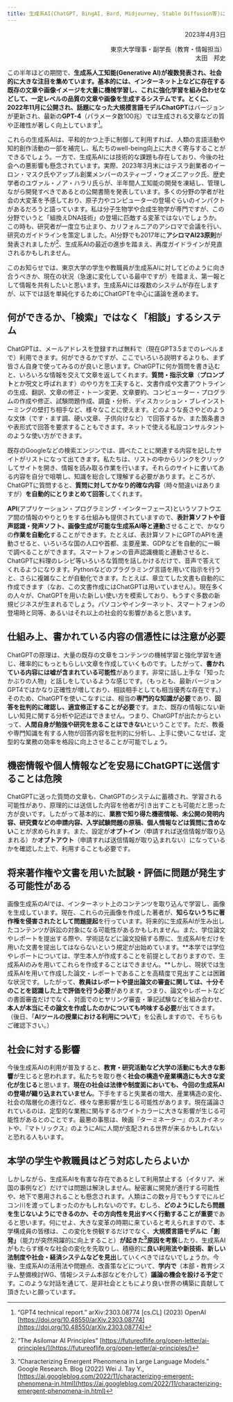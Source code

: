 ```yaml
---
title: 生成系AI(ChatGPT, BingAI, Bard, Midjourney, Stable Diffusion等)について
---
```


<p style="text-align: right;">2023年4月3日</p>
<p style="text-align: right;">
東京大学理事・副学長（教育・情報担当）<br>
太田　邦史
</p>

この半年ほどの期間で、**生成系人工知能(Generative AI)**が複数発表され、社会的に大きな注目を集めています。基本的には、インターネット上などに存在する既存の文章や画像イメージを大量に機械学習し、これに強化学習を組み合わせなどして、一定レベルの品質の文章や画像を生成するシステムです。とくに、2022年11月に公開され、話題になった大規模言語モデル**ChatGPT**はバージョンが更新され、最新の**GPT-4**（パラメータ数100兆）では生成される文章などの質や正確性が著しく向上しています[^1]。

[^1]: “GPT4 technical report.” arXiv:2303.08774 \[cs.CL\] (2023) OpenAI [https://doi.org/10.48550/arXiv.2303.08774](https://doi.org/10.48550/arXiv.2303.08774)

これらの生成系AIは、平和的かつ上手に制御して利用すれば、人類の言語活動や知的創作活動の一部を補完し、私たちのwell-being向上に大きく寄与することができるでしょう。一方で、生成系AIには技術的な課題も存在しており、今後の社会への悪影響も懸念されています。実際、2023年3月末にはテスラ創業者のイーロン・マスク氏やアップル創業メンバーのスティーブ・ウォズニアック氏、歴史学者のユヴァル・ノア・ハラリ氏らが、半年間人工知能の開発を凍結し、管理しながら開発すべきであるとの公開書簡を発表しています。多くの分野の学者が社会の大変革を予感しており、原子力やコンピューターの登場ぐらいのインパクトがあるだろうと語っています。私は分子生物学や合成生物学が専門ですが、この分野でいうと「組換えDNA技術」の登場に匹敵する変革ではないでしょうか。この時も、研究者が一度立ち止まり、カリフォルニアのアシロマで会議を行い、研究のガイドラインを策定しました。AI分野でも2017年に**アシロマAI23原則**が発表されましたが[^2]、生成系AIの最近の進歩を踏まえ、再度ガイドラインが見直されるかもしれません。

[^2]: “The Asilomar AI Principles” [https://futureoflife.org/open-letter/ai-principles/](https://futureoflife.org/open-letter/ai-principles/)

このお知らせでは、東京大学の学生や教職員が生成系AIに対してどのように向き合うべきか、現在の状況（急速に変化している最中ですが）を踏まえ、第一報として情報を共有したいと思います。生成系AIには複数のシステムが存在しますが、以下では話を単純化するためにChatGPTを中心に議論を進めます。

## 何ができるか、「検索」ではなく「相談」するシステム

ChatGPTは、メールアドレスを登録すれば無料で（現在GPT3.5までのレベルまで）利用できます。何ができるかですが、ここでいろいろ説明するよりも、まず皆さん自身で使ってみるのが良いと思います。ChatGPTに何か質問を書き込むと、いろいろな情報を交えて文章を返してくれます。**質問・指示文章**（**プロンプト**とか呪文と呼ばれます）のやり方を工夫すると、文書作成や文書アウトラインの生成、翻訳、文章の修正・トーン変更、文章要約、コンピューター・プログラムの作成や修正、試験問題作成、調査・分析、ディスカッション・ブレインストーミングの壁打ち相手など、様々なことに使えます。どのような長さやどのような文体（です・ます調、硬い文章、子供向けなど）で回答するか、また箇条書きや表形式で回答を要求することもできます。ネットで使える私設コンサルタントのような使い方ができます。

既存のGoogleなどの検索エンジンでは、調べたことに関連する内容を記したサイトがリストになって出てきます。私たちは、リストの中からリンクをクリックしてサイトを開き、情報を読み取る作業を行います。それらのサイトに書いてある内容を自分で咀嚼し、知識を総合して理解する必要があります。ところが、ChatGPTに質問すると、**質問に対してかなり的確な内容**（時々間違いはありますが）**を自動的にとりまとめて回答**してくれます。

**API**(アプリケーション・プログラミング・インターフェース)というソフトウエア間の情報のやりとりをする仕組みも提供されていますので、**表計算ソフトや音声認識・発声ソフト、画像生成が可能な生成系AI等と連動**させることで、かなりの**作業を自動化**することができます。たとえば、表計算ソフトにGPTのAPIを連動させると、いろいろな国の人口や首都、主要産業、GDPなどを自動的に一瞬で調べることができます。スマートフォンの音声認識機能と連動させると、ChatGPTに料理のレシピ等いろいろな質問を話しかけるだけで、音声で答えてくれるようになります。Pythonなどのプラグラミング言語を用いて指示を行うと、さらに複雑なことが自動化できます。たとえば、章立てした文書も自動的に作成できます（なお、この文書作成にはChatGPTは用いていません）。現在多くの人々が、ChatGPTを用いた新しい使い方を模索しており、もうすぐ多数の新規ビジネスが生まれるでしょう。パソコンやインターネット、スマートフォンの登場時と同等、あるいはそれ以上の社会的な影響があると思います。

## 仕組み上、書かれている内容の信憑性には注意が必要

ChatGPTの原理は、大量の既存の文章をコンテンツの機械学習と強化学習を通じ、確率的にもっともらしい文章を作成していくものです。したがって、**書かれている内容には嘘が含まれている可能性**があります。非常に話し上手な「知ったかぶりの人物」と話しをしているような感じです。（もっとも、最新バージョンGPT4ではかなり正確性が増しており、相談相手としても相当優秀な存在です。）そのため、ChatGPTを使いこなすには、相当の**専門的な知識が必要**であり、**回答を批判的に確認し、適宜修正することが必要**です。また、既存の情報にない新しい知見に関する分析や記述はできません。つまり、ChatGPTが出たからといって、**人間自身が勉強や研究を怠ることはできない**ということです。ただ、教養や専門知識を有する人物が回答内容を批判的に分析し、上手に使いこなせば、定型的な業務の効率を格段に向上させることが可能でしょう。

## 機密情報や個人情報などを安易にChatGPTに送信することは危険

ChatGPTに送った質問の文章も、ChatGPTのシステムに蓄積され、学習される可能性があり、原理的には送信した内容を他者が引き出すことも可能だと思った方が良いです。したがって基本的に、**業務で知り得た機密情報、未公開の発明内容、研究費などの申請内容、入学試験問題の原稿、個人情報などは質問に含めない**ことが求められます。また、設定が**オプトイン**（申請すれば送信情報が取り込まれる）か**オプトアウト**（申請すれば送信情報が取り込まれない）になっているかを確認した上で、利用することも必要です。

## 将来著作権や文書を用いた試験・評価に問題が発生する可能性がある

画像生成系のAIでは、インターネット上のコンテンツを取り込んで学習し、画像を生成しています。現在、これらの元画像を作成した著者が、**知らないうちに著作権を侵害されたとして問題提起**を行っています。将来的に生成系AIが生み出したコンテンツが訴訟の対象になる可能性があるかもしれません。また、学位論文やレポートを提出する際や、学術誌などに論文投稿する際に、生成系AIをだけを用いた文書を提出してはならないという規定が出始めています。**本学では学位やレポートについては、学生本人が作成することを前提としておりますので、生成系AIのみを用いてこれらを作成することはできません。**しかし、現状では生成系AIを用いて作成した論文・レポートであることを高精度で見出すことは困難な状況です。したがって、**教員はレポートや提出論文の審査に関しては、十分そのことを認識した上で評価を行う必要**があります。つまり、論文やレポートなどの書面審査だけでなく、対面でのヒヤリング審査・筆記試験などを組み合わせ、**本人が本当にその論文を作成したのかについても吟味する必要**が出てきます。（後日、「**AIツールの授業における利用について**」を公表しますので、そちらもご確認下さい。）

## 社会に対する影響

今後生成系AIの利用が普及すると、**教育・研究活動など大学の活動にも大きな影響**が生じると思われます。私たちを取り巻く**社会の構造や産業構造にも大きな変化が生じる**と思います。**現在の社会は法律や制度面においても、今回の生成系AIの登場が織り込まれていません**。下手をすると失業者の増大、産業構造の変化、社会の階層化の進行など、様々な悪影響が生じる可能性があります。現在議論されているのは、定型的な業務に関与するホワイトカラーに大きな影響が生じる可能性があるとのことです。最悪の事態は、映画『ターミネーター』のスカイネットや、『マトリックス』のようにAIに人間が支配される世界が来るかもしれないと恐れる人もいます。

## 本学の学生や教職員はどう対応したらよいか

しかしながら、生成系AIを有害な存在であるとして利用禁止する（イタリア、米国の事例など）だけでは問題は解決しません。秘密裏に開発が進行する可能性や、地下で悪用されることも懸念されます。人類はこの数ヶ月でもうすでにルビコン川を渡ってしまったのかもしれないのです。むしろ、**どのようにしたら問題を生じないようにできるのか、その方向性を見出すべく行動することが重要**であると思います。何にせよ、大きな変革の時期に来ていると考えられますので、本学構成員の皆様は、この変化を傍観するだけでなく、**大規模言語モデルに「創発」**（能力が突然飛躍的に向上すること）**が起きた[^3]原因を考察**したり、生成系AIがもたらす様々な社会の変化を先取りし、積極的に**良い利用法や新技術、新しい法制度や社会・経済システムなどを見出**していくべきではないでしょうか。今後、生成系AIの活用法や問題点、改善策などについて、**学内で**（本部・教育システム整備検討WG、情報システム本部などを介して）**議論の機会を設ける予定**です。このような対話を通じて、是非社会とともにより良い世界の構築に貢献して頂きたいと願っています。

[^3]: “Characterizing Emergent Phenomena in Large Language Models.” Google Research. Blog (2022) Wei J. Tay Y., [https://ai.googleblog.com/2022/11/characterizing-emergent-phenomena-in.html](https://ai.googleblog.com/2022/11/characterizing-emergent-phenomena-in.html)
